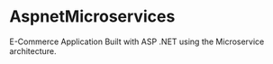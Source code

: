 # AspnetMicroservices
E-Commerce Application Built with ASP .NET using the Microservice architecture.
